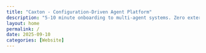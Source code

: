 ```yaml
---
title: "Caxton - Configuration-Driven Agent Platform"
description: "5-10 minute onboarding to multi-agent systems. Zero external dependencies, embedded memory, hybrid agent architecture."
layout: home
permalink: /
date: 2025-09-10
categories: [Website]
---
```


<!-- Content is handled by the Jekyll home layout -->
<!-- See website/_layouts/home.html for the homepage content -->
